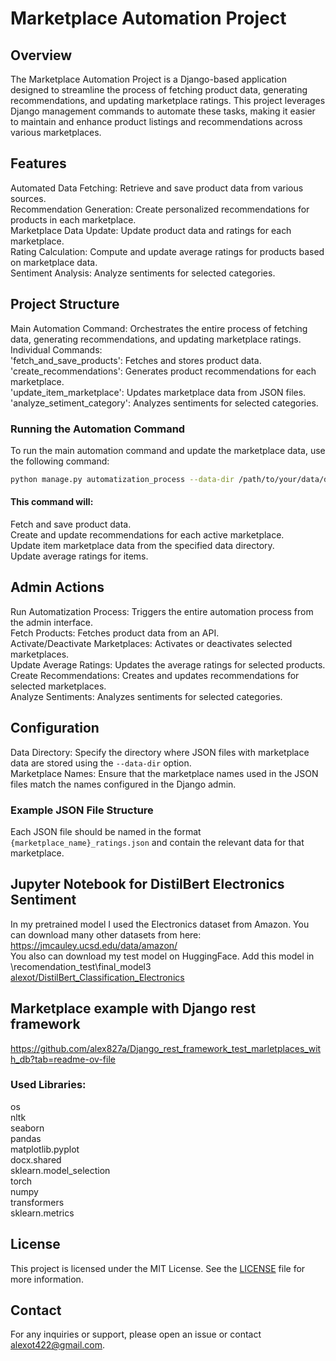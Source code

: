 


# Marketplace Automation Project
## Overview
The Marketplace Automation Project is a Django-based application designed to streamline the process of fetching product data, generating recommendations,
and updating marketplace ratings. This project leverages Django management commands to automate these tasks, making it easier to maintain and enhance product 
listings and recommendations across various marketplaces.  

## Features
Automated Data Fetching: Retrieve and save product data from various sources.  
Recommendation Generation: Create personalized recommendations for products in each marketplace.  
Marketplace Data Update: Update product data and ratings for each marketplace.  
Rating Calculation: Compute and update average ratings for products based on marketplace data.  
Sentiment Analysis: Analyze sentiments for selected categories.  

## Project Structure
Main Automation Command: Orchestrates the entire process of fetching data, generating recommendations, and updating marketplace ratings.  
Individual Commands:  
'fetch_and_save_products': Fetches and stores product data.  
'create_recommendations': Generates product recommendations for each marketplace.  
'update_item_marketplace': Updates marketplace data from JSON files.  
'analyze_setiment_category': Analyzes sentiments for selected categories.  

### Running the Automation Command  
To run the main automation command and update the marketplace data, use the following command:  
```bash
python manage.py automatization_process --data-dir /path/to/your/data/directory  
```

#### This command will:  
Fetch and save product data.  
Create and update recommendations for each active marketplace.  
Update item marketplace data from the specified data directory.  
Update average ratings for items.  

## Admin Actions
Run Automatization Process: Triggers the entire automation process from the admin interface.  
Fetch Products: Fetches product data from an API.  
Activate/Deactivate Marketplaces: Activates or deactivates selected marketplaces.  
Update Average Ratings: Updates the average ratings for selected products.  
Create Recommendations: Creates and updates recommendations for selected marketplaces.  
Analyze Sentiments: Analyzes sentiments for selected categories.  

## Configuration
Data Directory: Specify the directory where JSON files with marketplace data are stored using the `--data-dir` option.  
Marketplace Names: Ensure that the marketplace names used in the JSON files match the names configured in the Django admin.  

### Example JSON File Structure
Each JSON file should be named in the format `{marketplace_name}_ratings.json` and contain the relevant data for that marketplace.  

## Jupyter Notebook for DistilBert Electronics Sentiment  
In my pretrained model I used the Electronics dataset from Amazon. You can download many other datasets from here:  
https://jmcauley.ucsd.edu/data/amazon/  
You also can download my test model on HuggingFace. Add this model in \recomendation_test\final_model3
[alexot/DistilBert_Classification_Electronics](https://huggingface.co/alexot/DistilBert_Classification_Electronics)

## Marketplace example with Django rest framework
https://github.com/alex827a/Django_rest_framework_test_marletplaces_with_db?tab=readme-ov-file
### Used Libraries:
os  
nltk  
seaborn  
pandas  
matplotlib.pyplot  
docx.shared  
sklearn.model_selection  
torch  
numpy  
transformers  
sklearn.metrics  



## License
This project is licensed under the MIT License. See the [LICENSE](LICENSE) file for more information.

## Contact
For any inquiries or support, please open an issue or contact [alexot422@gmail.com](mailto:alexot422@gmail.com).

